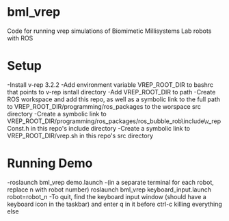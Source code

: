 # bml\_vrep

Code for running vrep simulations of Biomimetic Millisystems Lab robots with ROS

Setup
=====

-Install v-rep 3.2.2
-Add environment variable VREP\_ROOT\_DIR to bashrc that points to v-rep isntall directory
-Add VREP\_ROOT\_DIR to path
-Create ROS workspace and add this repo, as well as a symbolic link to the full path to VREP\_ROOT\_DIR/programming/ros\_packages to the worspace src directory
-Create a symbolic link to VREP\_ROOT\_DIR/programming/ros\_packages/ros\_bubble\_rob\include\v\_repConst.h in this repo's include directory
-Create a symbolic link to VREP\_ROOT\_DIR/vrep.sh in this repo's src directory

Running Demo
============

-roslaunch bml\_vrep demo.launch
-(in a separate terminal for each robot, replace n with robot number) roslaunch bml\_vrep keyboard\_input.launch robot=robot\_n
-To quit, find the keyboard input window (should have a keyboard icon in the taskbar) and enter q in it before ctrl-c killing everything else
